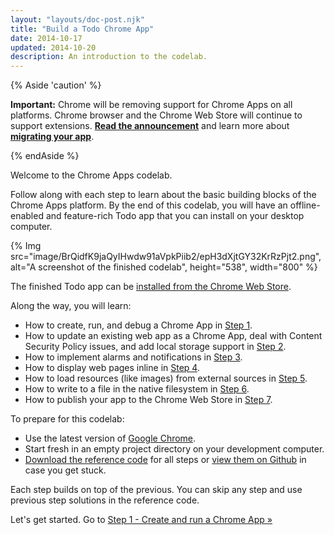 ```yaml
---
layout: "layouts/doc-post.njk"
title: "Build a Todo Chrome App"
date: 2014-10-17
updated: 2014-10-20
description: An introduction to the codelab.
---
```


{% Aside 'caution' %}

**Important:** Chrome will be removing support for Chrome Apps on all platforms. Chrome browser and
the Chrome Web Store will continue to support extensions. [**Read the announcement**][1] and learn
more about [**migrating your app**][2].

{% endAside %}

Welcome to the Chrome Apps codelab.

Follow along with each step to learn about the basic building blocks of the Chrome Apps platform. By
the end of this codelab, you will have an offline-enabled and feature-rich Todo app that you can
install on your desktop computer.

{% Img src="image/BrQidfK9jaQyIHwdw91aVpkPiib2/epH3dXjtGY32KrRzPjt2.png",
       alt="A screenshot of the finished codelab", height="538", width="800" %}

The finished Todo app can be [installed from the Chrome Web Store][3].

Along the way, you will learn:

- How to create, run, and debug a Chrome App in [Step 1][4].
- How to update an existing web app as a Chrome App, deal with Content Security Policy issues, and
  add local storage support in [Step 2][5].
- How to implement alarms and notifications in [Step 3][6].
- How to display web pages inline in [Step 4][7].
- How to load resources (like images) from external sources in [Step 5][8].
- How to write to a file in the native filesystem in [Step 6][9].
- How to publish your app to the Chrome Web Store in [Step 7][10].

To prepare for this codelab:

- Use the latest version of [Google Chrome][11].
- Start fresh in an empty project directory on your development computer.
- [Download the reference code][12] for all steps or [view them on Github][13] in case you get
  stuck.

Each step builds on top of the previous. You can skip any step and use previous step solutions in
the reference code.

Let's get started. Go to [Step 1 - Create and run a Chrome App »][14]

[1]: https://blog.chromium.org/2020/08/changes-to-chrome-app-support-timeline.html
[2]: /apps/migration
[3]: http://goo.gl/qNNUX
[4]: ../app_codelab_basics
[5]: ../app_codelab_import_todomvc
[6]: ../app_codelab_alarms
[7]: ../app_codelab_webview
[8]: ../app_codelab_images
[9]: ../app_codelab_filesystem
[10]: ../app_codelab_publish
[11]: https://www.google.com/intl/en/chrome/browser/
[12]: https://github.com/mangini/io13-codelab/archive/master.zip
[13]: https://github.com/mangini/io13-codelab/tree/master/cheat_code
[14]: ../app_codelab_basics
